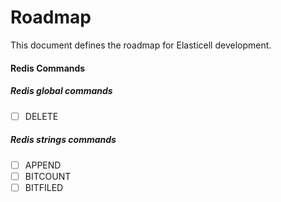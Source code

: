 # Roadmap

This document defines the roadmap for Elasticell development.

#### Redis Commands

##### __Redis global commands__
- [ ] DELETE

##### __Redis strings commands__
- [ ] APPEND 
- [ ] BITCOUNT
- [ ] BITFILED 